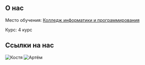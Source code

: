 ## О нас

 Место обучения: [Колледж информатики и программирования](http://www.fa.ru/org/spo/kip/Pages/Home.aspx)

 Курс: 4 курс

## Ссылки на нас

![Костя](https://img.shields.io/badge/-Артём-1C1C22?style=for-the-badge&logo=vk) 
![Артём](https://img.shields.io/badge/-Костя-1C1C22?style=for-the-badge&logo=vk&logoColor=yellow)